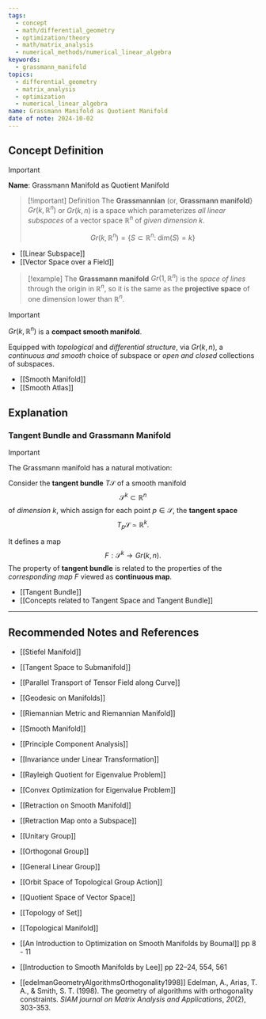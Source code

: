 ```yaml
---
tags:
  - concept
  - math/differential_geometry
  - optimization/theory
  - math/matrix_analysis
  - numerical_methods/numerical_linear_algebra
keywords:
  - grassmann_manifold
topics:
  - differential_geometry
  - matrix_analysis
  - optimization
  - numerical_linear_algebra
name: Grassmann Manifold as Quotient Manifold
date of note: 2024-10-02
---
```


## Concept Definition

>[!important]
>**Name**: Grassmann Manifold as Quotient Manifold

>[!important] Definition
>The **Grassmannian** (or, **Grassmann manifold**}  $Gr(k, \mathbb{R}^{n})$ or $Gr(k, n)$ is a space which parameterizes *all linear subspaces* of a vector space $\mathbb{R}^{n}$ of *given dimension* $k$. 
>
>$$
>Gr(k, \mathbb{R}^{n}) = \left\{ S \subset \mathbb{R}^{n}:\; \text{dim}(S) = k \right\} 
>$$

- [[Linear Subspace]]
- [[Vector Space over a Field]]


>[!example]
>The **Grassmann manifold** $Gr(1, \mathbb{R}^{n})$ is the *space of lines* through the origin in $\mathbb{R}^{n}$, so it is the same as the **projective space** of one dimension lower than $\mathbb{R}^{n}$.

>[!important]
>$Gr(k, \mathbb{R}^{n})$ is a **compact smooth manifold**. 
>
>Equipped with *topological* and *differential structure*, via $Gr(k,n)$, a *continuous and smooth* choice of subspace or *open and closed* collections of subspaces.

- [[Smooth Manifold]]
- [[Smooth Atlas]]


## Explanation

### Tangent Bundle and Grassmann Manifold

>[!important]
> The Grassmann manifold has a natural motivation: 
> 
> Consider the **tangent bundle** $T\mathcal{S}$ of a smooth manifold $$\mathcal{S}^{k} \subset \mathbb{R}^{n}$$ of *dimension* $k$, which assign for each point $p\in \mathcal{S}$, the **tangent space** $$T_{p}\mathcal{S} \simeq \mathbb{R}^{k}.$$ 
> 
> It defines a map $$F: \mathcal{S}^{k} \rightarrow Gr(k, n).$$ 
> The property of **tangent bundle** is related to the properties of the *corresponding map* $F$ viewed as **continuous map**. 

- [[Tangent Bundle]]
- [[Concepts related to Tangent Space and Tangent Bundle]]




-----------
##  Recommended Notes and References


- [[Stiefel Manifold]]
- [[Tangent Space to Submanifold]]
- [[Parallel Transport of Tensor Field along Curve]]
- [[Geodesic on Manifolds]]
- [[Riemannian Metric and Riemannian Manifold]]
- [[Smooth Manifold]]


- [[Principle Component Analysis]]
- [[Invariance under Linear Transformation]]
- [[Rayleigh Quotient for Eigenvalue Problem]]
- [[Convex Optimization for Eigenvalue Problem]]

- [[Retraction on Smooth Manifold]]
- [[Retraction Map onto a Subspace]]

- [[Unitary Group]]
- [[Orthogonal Group]]
- [[General Linear Group]]
- [[Orbit Space of Topological Group Action]]
- [[Quotient Space of Vector Space]]

- [[Topology of Set]]
- [[Topological Manifold]]

- [[An Introduction to Optimization on Smooth Manifolds by Boumal]] pp 8 - 11
- [[Introduction to Smooth Manifolds by Lee]] pp 22–24, 554, 561
- [[edelmanGeometryAlgorithmsOrthogonality1998]] Edelman, A., Arias, T. A., & Smith, S. T. (1998). The geometry of algorithms with orthogonality constraints. _SIAM journal on Matrix Analysis and Applications_, _20_(2), 303-353.